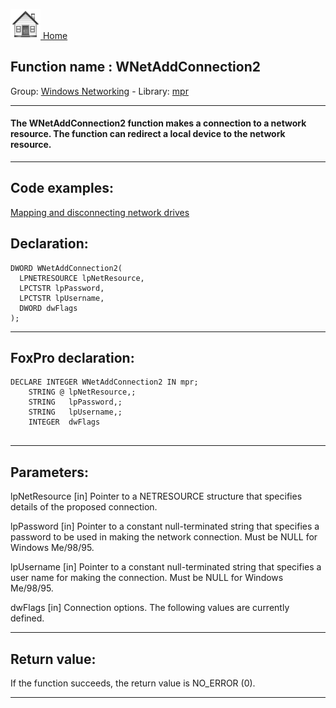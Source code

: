 [<img src="../../images/home.png"> Home ](https://github.com/VFPX/Win32API)  

## Function name : WNetAddConnection2
Group: [Windows Networking](../../functions_group.md#Windows_Networking)  -  Library: [mpr](../../../libraries.md#mpr)  
***  


#### The WNetAddConnection2 function makes a connection to a network resource. The function can redirect a local device to the network resource.
***  


## Code examples:
[Mapping and disconnecting network drives](../../samples/sample_387.md)  

## Declaration:
```foxpro  
DWORD WNetAddConnection2(
  LPNETRESOURCE lpNetResource,
  LPCTSTR lpPassword,
  LPCTSTR lpUsername,
  DWORD dwFlags
);  
```  
***  


## FoxPro declaration:
```foxpro  
DECLARE INTEGER WNetAddConnection2 IN mpr;
	STRING @ lpNetResource,;
	STRING   lpPassword,;
	STRING   lpUsername,;
	INTEGER  dwFlags
  
```  
***  


## Parameters:
lpNetResource 
[in] Pointer to a NETRESOURCE structure that specifies details of the proposed connection.

lpPassword 
[in] Pointer to a constant null-terminated string that specifies a password to be used in making the network connection. Must be NULL for Windows Me/98/95.

lpUsername 
[in] Pointer to a constant null-terminated string that specifies a user name for making the connection. Must be NULL for Windows Me/98/95.

dwFlags 
[in] Connection options. The following values are currently defined.  
***  


## Return value:
If the function succeeds, the return value is NO_ERROR (0).  
***  

